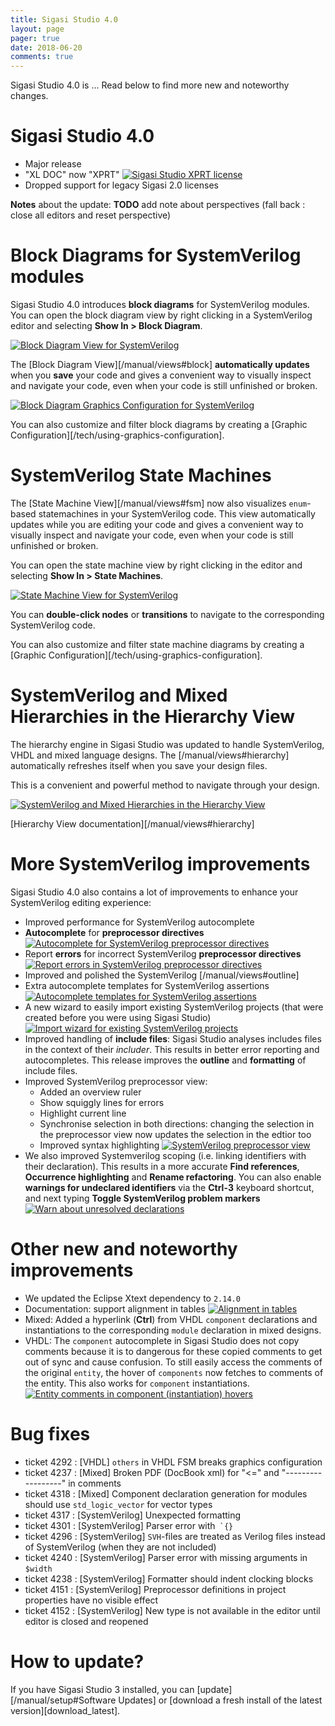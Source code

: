 ```yaml
---
title: Sigasi Studio 4.0
layout: page
pager: true
date: 2018-06-20
comments: true
---
```

Sigasi Studio 4.0 is ...
Read below to find more new and noteworthy changes.

# Sigasi Studio 4.0

- Major release
- "XL DOC" now "XPRT"
[![Sigasi Studio XPRT license](/releasenotes/4.0/xprt.png "Sigasi Studio XPRT license")](/releasenotes/4.0/xprt.png)
- Dropped support for legacy Sigasi 2.0 licenses

**Notes** about the update:
**TODO** add note about perspectives (fall back : close all editors and reset perspective)

# Block Diagrams for SystemVerilog modules

Sigasi Studio 4.0 introduces **block diagrams** for SystemVerilog modules. You can open the block diagram view by right clicking in a SystemVerilog editor and selecting **Show In > Block Diagram**.  

[![Block Diagram View for SystemVerilog](/releasenotes/4.0/sv_block_diagram.png "Block Diagram View for SystemVerilog")](/releasenotes/4.0/sv_block_diagram.png)

The [Block Diagram View][/manual/views#block] **automatically updates** when you **save** your code and gives a convenient way to visually inspect and navigate your code, even
when your code is still unfinished or broken.

[![Block Diagram Graphics Configuration for SystemVerilog](/releasenotes/4.0/sv_graphic_configuration.png "Block Diagram Graphics Configuration for SystemVerilog")](/releasenotes/4.0/sv_graphic_configuration.png)

You can also customize and filter block diagrams by creating a [Graphic Configuration][/tech/using-graphics-configuration].

# SystemVerilog State Machines

The [State Machine View][/manual/views#fsm] now also visualizes `enum`-based statemachines in your SystemVerilog code. This view automatically updates while you are editing your code and gives a convenient way to visually inspect and navigate your code, even when your code is still unfinished or broken.

You can open the state machine view by right clicking in the editor and selecting **Show In > State Machines**.

[![State Machine View for SystemVerilog](/releasenotes/4.0/systemverilog_fsm.png)](/releasenotes/4.0/systemverilog_fsm.png)

You can **double-click nodes** or **transitions** to navigate to the corresponding SystemVerilog code. 

You can also customize and filter state machine diagrams by creating a [Graphic Configuration][/tech/using-graphics-configuration].

# SystemVerilog and Mixed Hierarchies in the Hierarchy View

The hierarchy engine in Sigasi Studio was updated to handle SystemVerilog, VHDL and mixed language designs. The [/manual/views#hierarchy] automatically refreshes itself when you save your design files.

This is a convenient and powerful method to navigate through your design.

[![SystemVerilog and Mixed Hierarchies in the Hierarchy View](/releasenotes/4.0/mixed_hierarchy.png "SystemVerilog and Mixed Hierarchies in the Hierarchy View")](/releasenotes/4.0/mixed_hierarchy.png)

[Hierarchy View documentation][/manual/views#hierarchy]

# More SystemVerilog improvements

Sigasi Studio 4.0 also contains a lot of improvements to enhance your SystemVerilog editing experience:

- Improved performance for SystemVerilog autocomplete
- **Autocomplete** for **preprocessor directives**
[![Autocomplete for SystemVerilog preprocessor directives](/releasenotes/4.0/autocomplete_verilog_directives.png "Autocomplete for SystemVerilog preprocessor directives")](/releasenotes/4.0/autocomplete_verilog_directives.png)
- Report **errors** for incorrect SystemVerilog **preprocessor directives**
[![Report errors in SystemVerilog preprocessor directives](/releasenotes/4.0/directive_errors.png "Report errors in SystemVerilog preprocessor directives")](/releasenotes/4.0/directive_errors.png)
- Improved and polished the SystemVerilog [/manual/views#outline]
- Extra autocomplete templates for SystemVerilog assertions
[![Autocomplete templates for SystemVerilog assertions](/releasenotes/4.0/assertion_templates.png "Autocomplete templates for SystemVerilog assertions")](/releasenotes/4.0/assertion_templates.png)
- A new wizard to easily import existing SystemVerilog projects (that were created before you were using Sigasi Studio)  
[![Import wizard for existing SystemVerilog projects](/releasenotes/4.0/import_existing_systemverilog_project.png "Import wizard for existing SystemVerilog projects")](/releasenotes/4.0/import_existing_systemverilog_project.png)
- Improved handling of **include files**: Sigasi Studio analyses includes files in the context of their *includer*. This results in better error reporting and autocompletes. This release improves the **outline** and **formatting** of include files.
- Improved SystemVerilog preprocessor view:
    * Added an overview ruler
    * Show squiggly lines for errors
    * Highlight current line
    * Synchronise selection in both directions: changing the selection in the preprocessor view now updates the selection in the edtior too
    * Improved syntax highlighting
[![SystemVerilog preprocessor view](/releasenotes/4.0/better_preprocessor_view.png "SystemVerilog preprocessor view")](/releasenotes/4.0/better_preprocessor_view.png)
- We also improved Systemverilog scoping (i.e. linking identifiers with their declaration). This results in a more accurate **Find references**, **Occurrence highlighting** and **Rename refactoring**. You can also enable **warnings for undeclared identifiers** via the **Ctrl-3** keyboard shortcut, and next typing **Toggle SystemVerilog problem markers**  
[![Warn about unresolved declarations](/releasenotes/4.0/toggle_verilog_markers.png "Warn about unresolved declarations")](/releasenotes/4.0/toggle_verilog_markers.png)

# Other new and noteworthy improvements

- We updated the Eclipse Xtext dependency to `2.14.0`
- Documentation: support alignment in tables
[![Alignment in tables](/releasenotes/4.0/alignment_in_tables.png "Alignment in tables")](/releasenotes/4.0/alignment_in_tables.png)
- Mixed: Added a hyperlink (**Ctrl**) from VHDL `component` declarations and instantiations to the corresponding `module` declaration in mixed designs.
- VHDL: The `component` autocomplete in Sigasi Studio does not copy comments because it is to dangerous for these copied comments to get out of sync and cause confusion. To still easily access the comments of the original `entity`, the hover of `components` now fetches to comments of the entity. This also works for `component` instantiations.  
[![Entity comments in component (instantiation) hovers](/releasenotes/4.0/component_instantiation_hover.png "Entity comments in component (instantiation) hovers")](/releasenotes/4.0/component_instantiation_hover.png)

# Bug fixes

- ticket 4292 : \[VHDL] `others` in VHDL FSM breaks graphics configuration
- ticket 4237 : \[Mixed] Broken PDF (DocBook xml) for "<=" and "------------------" in comments
- ticket 4318 : \[Mixed] Component declaration generation for modules should use `std_logic_vector` for vector types
- ticket 4317 : \[SystemVerilog] Unexpected formatting
- ticket 4301 : \[SystemVerilog] Parser error with`` `{}``
- ticket 4296 : \[SystemVerilog] `SVH`-files are treated as Verilog files instead of SystemVerilog (when they are not included)
- ticket 4240 : \[SystemVerilog] Parser error with missing arguments in `$width`
- ticket 4238 : \[SystemVerilog] Formatter should indent clocking blocks
- ticket 4151 : \[SystemVerilog] Preprocessor definitions in project properties have no visible effect
- ticket 4152 : \[SystemVerilog] New type is not available in the editor until editor is closed and reopened

# How to update?

If you have Sigasi Studio 3 installed, you can [update][/manual/setup#Software Updates] or [download a fresh install of the latest version][download_latest].


